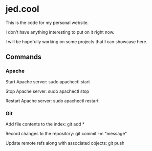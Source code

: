 # jed.cool

This is the code for my personal website.

I don't have anything interesting to put on it right now.

I will be hopefully working on some projects that I can showcase here.

## Commands

### Apache

Start Apache server: sudo apachectl start

Stop Apache server: sudo apachectl stop

Restart Apache server: sudo apachectl restart

### Git

Add file contents to the index: git add *

Record changes to the repository: git commit -m "message"

Update remote refs along with associated objects: git push

